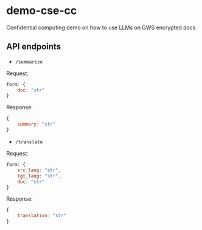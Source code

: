 # demo-cse-cc

Confidential computing demo on how to use LLMs on GWS encrypted docs

## API endpoints

* `/summarize`

Request:

```js
form: {
    doc: "str"
}
```

Response:

```js
{
    summary: "str"
}
```

* `/translate`

Request:

```js
form: {
    src_lang: "str",
    tgt_lang: "str",
    doc: "str"
}
```

Response:

```js
{
    translation: "str"
}
```

